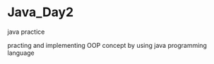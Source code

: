 # Java_Day2
java practice

practing and implementing OOP concept by using java programming language 
